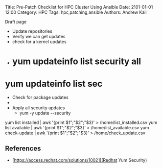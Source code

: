 Title: Pre-Patch Checklist for HPC Cluster Using Ansible
Date: 2101-01-01 12:00
Category: HPC
Tags: hpc,patching,ansible
Authors: Andrew Kail

Draft page

* Update repositories
* Verify we can get updates
* check for a kernel updates
* # yum updateinfo list security all
# yum updateinfo list sec
* Check for package updates
* 
* Apply all security updates
    * yum -y update --security

    
yum list installed | awk '{print $1";"$2";"$3}' > /home/list_installed.csv
yum list available | awk '{print $1";"$2";"$3}' > /home/list_available.csv
yum check-update | awk '{print $1";"$2";"$3}' > /home/check_update.csv

## References

* [https://access.redhat.com/solutions/10021](Redhat Yum Security)
